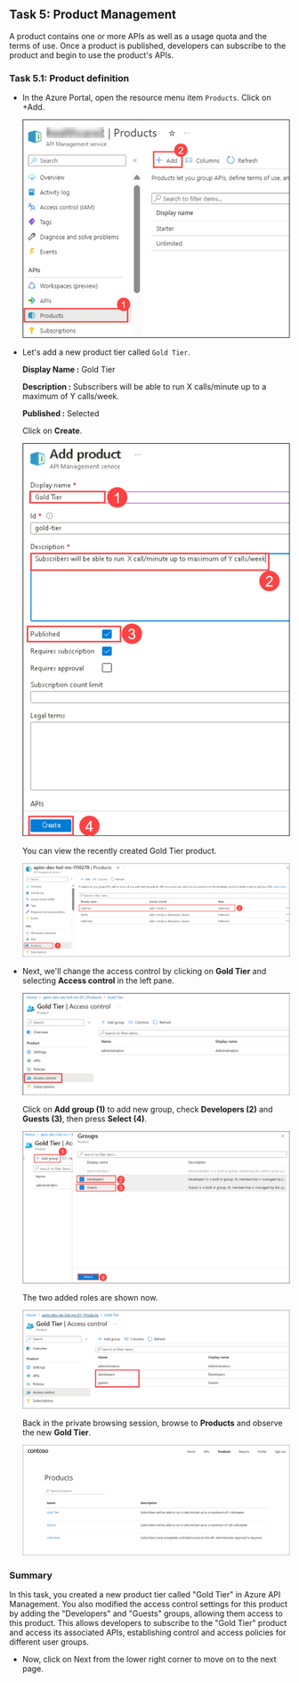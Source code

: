 ## Task 5: Product Management

A product contains one or more APIs as well as a usage quota and the terms of use. Once a product is published, developers can subscribe to the product and begin to use the product's APIs.

### Task 5.1: Product definition

- In the Azure Portal, open the resource menu item `Products`. Click on +Add.

  ![APIM Products](media3/products1.png)

- Let's add a new product tier called `Gold Tier`.

  **Display Name :** Gold Tier

  **Description :** Subscribers will be able to run X calls/minute up to a maximum of Y calls/week.
  
  **Published :** Selected

   Click on **Create**.

  ![APIM Add Product](media3/P5-T5.1-S2.png)

  You can view the recently created Gold Tier product.

  ![APIM Add Product](media3/P5-T5.1-S3.png)

- Next, we'll change the access control by clicking on **Gold Tier** and selecting **Access control** in the left pane.

  ![APIM Add Product Access](media3/04.png)

  Click on **Add group (1)** to add new group, check **Developers (2)** and **Guests (3)**, then press **Select (4)**. 

  ![APIM Add Product Access](media3/P5-T5.1-addgrp.png)

  The two added roles are shown now.

  ![APIM Developer Portal Added Product](media3/05.png)

  Back in the private browsing session, browse to **Products** and observe the new **Gold Tier**. 

  ![APIM Developer Portal Added Product](media3/06.png)

 ### Summary
  In this task, you created a new product tier called "Gold Tier" in Azure API Management. You also modified the access control settings for this product by adding the "Developers" and "Guests" groups, allowing them access to this product. This allows developers to subscribe to the "Gold Tier" product and access its associated APIs, establishing control and access policies for different user groups.
- Now, click on Next from the lower right corner to move on to the next page.
